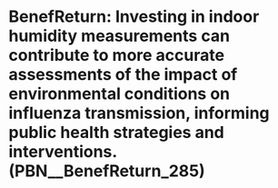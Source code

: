 # BenefReturn: __Investing in indoor humidity measurements can contribute to more accurate assessments of the impact of environmental conditions on influenza transmission, informing public health strategies and interventions.__ (PBN__BenefReturn_285)


